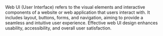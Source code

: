 Web UI (User Interface) refers to the visual elements and interactive components of a
website or web application that users interact with.
It includes layout, buttons, forms, and navigation,
aiming to provide a seamless and intuitive user experience.
Effective web UI design enhances usability, accessibility, and overall user satisfaction.
